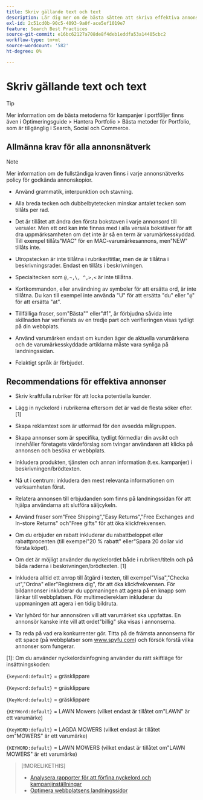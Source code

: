 ```yaml
---
title: Skriv gällande text och text
description: Lär dig mer om de bästa sätten att skriva effektiva annonskopior.
exl-id: 2c51cd0b-90c5-4093-9a0f-ace5ef1019e7
feature: Search Best Practices
source-git-commit: e16bc62127a708de8f4deb1eddfa53a14405cbc2
workflow-type: tm+mt
source-wordcount: '582'
ht-degree: 0%

---
```


# Skriv gällande text och text

>[!TIP]
>
>Mer information om de bästa metoderna för kampanjer i portföljer finns även i Optimeringsguide > Hantera Portfolio > Bästa metoder för Portfolio, som är tillgänglig i Search, Social och Commerce.<!-- verify convention for referencing Optimization Guide here -->

## Allmänna krav för alla annonsnätverk

>[!NOTE]
>
>Mer information om de fullständiga kraven finns i varje annonsnätverks policy för godkända annonskopior.

* Använd grammatik, interpunktion och stavning.

* Alla breda tecken och dubbelbytetecken minskar antalet tecken som tillåts per rad.

* Det är tillåtet att ändra den första bokstaven i varje annonsord till versaler. Men ett ord kan inte finnas med i alla versala bokstäver för att dra uppmärksamheten om det inte är så en term är varumärkesskyddad. Till exempel tillåts&quot;MAC&quot; för en MAC-varumärkesannons, men&quot;NEW&quot; tillåts inte.

* Utropstecken är inte tillåtna i rubriker/titlar, men de är tillåtna i beskrivningsrader. Endast en tillåts i beskrivningen.

* Specialtecken som `@,~,\, ^,>,<` är inte tillåtna.

* Kortkommandon, eller användning av symboler för att ersätta ord, är inte tillåtna. Du kan till exempel inte använda &quot;U&quot; för att ersätta &quot;du&quot; eller &quot;`@`&quot; för att ersätta &quot;at&quot;.

* Tillfälliga fraser, som&quot;Bästa&quot;&quot; eller&quot;#1&quot;, är förbjudna såvida inte skillnaden har verifierats av en tredje part och verifieringen visas tydligt på din webbplats.

* Använd varumärken endast om kunden äger de aktuella varumärkena och de varumärkesskyddade artiklarna måste vara synliga på landningssidan.

* Felaktigt språk är förbjudet.

## Recommendations för effektiva annonser

* Skriv kraftfulla rubriker för att locka potentiella kunder.

* Lägg in nyckelord i rubrikerna eftersom det är vad de flesta söker efter. [1]

* Skapa reklamtext som är utformad för den avsedda målgruppen.

* Skapa annonser som är specifika, tydligt förmedlar din avsikt och innehåller företagets värdeförslag som tvingar användaren att klicka på annonsen och besöka er webbplats.

* Inkludera produkten, tjänsten och annan information (t.ex. kampanjer) i beskrivningen/brödtexten.

* Nå ut i centrum: inkludera den mest relevanta informationen om verksamheten först.

* Relatera annonsen till erbjudanden som finns på landningssidan för att hjälpa användarna att slutföra säljcykeln.

* Använd fraser som&quot;Free Shipping&quot;,&quot;Easy Returns&quot;,&quot;Free Exchanges and In-store Returns&quot; och&quot;Free gifts&quot; för att öka klickfrekvensen.

* Om du erbjuder en rabatt inkluderar du rabattbeloppet eller rabattprocenten (till exempel&quot;20 % rabatt&quot; eller&quot;Spara 20 dollar vid första köpet).

* Om det är möjligt använder du nyckelordet både i rubriken/titeln och på båda raderna i beskrivningen/brödtexten. [1]

* Inkludera alltid ett anrop till åtgärd i texten, till exempel&quot;Visa&quot;,&quot;Checka ut&quot;,&quot;Ordna&quot; eller&quot;Registrera dig&quot;, för att öka klickfrekvensen. För bildannonser inkluderar du uppmaningen att agera på en knapp som länkar till webbplatsen. För multimediereklam inkluderar du uppmaningen att agera i en tidig bildruta.

* Var lyhörd för hur annonsören vill att varumärket ska uppfattas. En annonsör kanske inte vill att ordet&quot;billig&quot; ska visas i annonserna.

* Ta reda på vad era konkurrenter gör. Titta på de främsta annonserna för ett space (på webbplatser som www.spyfu.com) och försök förstå vilka annonser som fungerar.

[1]: Om du använder nyckelordsinfogning använder du rätt skiftläge för insättningskoden:

`{keyword:default}` = gräsklippare

`{Keyword:default}` = gräsklippare

`{KeyWord:default}` = gräsklippare

`{KEYWord:default}` = LAWN Mowers (vilket endast är tillåtet om&quot;LAWN&quot; är ett varumärke)

`{KeyWORD:default}` = LAGDA MOWERS (vilket endast är tillåtet om&quot;MOWERS&quot; är ett varumärke)

`{KEYWORD:default}` = LAWN MOWERS (vilket endast är tillåtet om&quot;LAWN MOWERS&quot; är ett varumärke)

>[!MORELIKETHIS]
>
>* [Analysera rapporter för att förfina nyckelord och kampanjinställningar](best-practices-analyze.md)
>* [Optimera webbplatsens landningssidor](best-practices-optimize.md)
